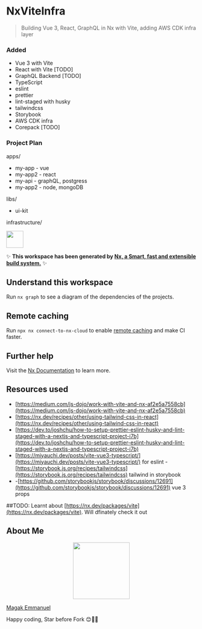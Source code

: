 # NxViteInfra

> Building Vue 3, React, GraphQL in Nx with Vite, adding AWS CDK infra layer

### Added

- Vue 3 with Vite
- React with Vite [TODO]
- GraphQL Backend [TODO]
- TypeScript
- eslint
- prettier
- lint-staged with husky
- tailwindcss
- Storybook
- AWS CDK infra
- Corepack [TODO]

### Project Plan

apps/
 - my-app - vue
 - my-app2 - react
 - my-api - graphQL, postgress
 - my-app2 - node, mongoDB

libs/
 - ui-kit
 
infrastructure/

<a alt="Nx logo" href="https://nx.dev" target="_blank" rel="noreferrer"><img src="https://raw.githubusercontent.com/nrwl/nx/master/images/nx-logo.png" width="45"></a>

✨ **This workspace has been generated by [Nx, a Smart, fast and extensible build system.](https://nx.dev)** ✨

## Understand this workspace

Run `nx graph` to see a diagram of the dependencies of the projects.

## Remote caching

Run `npx nx connect-to-nx-cloud` to enable [remote caching](https://nx.app) and make CI faster.

## Further help

Visit the [Nx Documentation](https://nx.dev) to learn more.

## Resources used

- [https://medium.com/js-dojo/work-with-vite-and-nx-af2e5a7558cb](https://medium.com/js-dojo/work-with-vite-and-nx-af2e5a7558cb)
- [https://nx.dev/recipes/other/using-tailwind-css-in-react](https://nx.dev/recipes/other/using-tailwind-css-in-react)
- [https://dev.to/joshchu/how-to-setup-prettier-eslint-husky-and-lint-staged-with-a-nextjs-and-typescript-project-i7b](https://dev.to/joshchu/how-to-setup-prettier-eslint-husky-and-lint-staged-with-a-nextjs-and-typescript-project-i7b)
- [https://miyauchi.dev/posts/vite-vue3-typescript/](https://miyauchi.dev/posts/vite-vue3-typescript/) for eslint -[https://storybook.js.org/recipes/tailwindcss](https://storybook.js.org/recipes/tailwindcss) tailwind in storybook
- -[https://github.com/storybookjs/storybook/discussions/12691](https://github.com/storybookjs/storybook/discussions/12691) vue 3 props

##TODO:
Learnt about [https://nx.dev/packages/vite](https://nx.dev/packages/vite). Will dfinately check it out

## About Me

<p align="center"><img src="https://magak.me/assets/images/Geek-logo.png" width="150">

<a target="_blank" href="https://magak.me">Magak Emmanuel</a>

</p>

Happy coding, Star before Fork 😊💪💯
